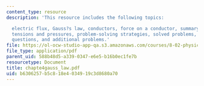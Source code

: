 ```yaml
---
content_type: resource
description: 'This resource includes the following topics:

  electric flux, Gauss?s law, conductors, force on a conductor, summary, appendix:
  tensions and pressures, problem-solving strategies, solved problems, conceptual
  questions, and additional problems.'
file: https://ol-ocw-studio-app-qa.s3.amazonaws.com/courses/8-02-physics-ii-electricity-and-magnetism-spring-2007/b6306257b5c818e4034919c3d8680a70_chapte4gauss_law.pdf
file_type: application/pdf
parent_uid: 588b48d5-a339-0347-e6e5-b16b0ec1fe7b
resourcetype: Document
title: chapte4gauss_law.pdf
uid: b6306257-b5c8-18e4-0349-19c3d8680a70
---
```

